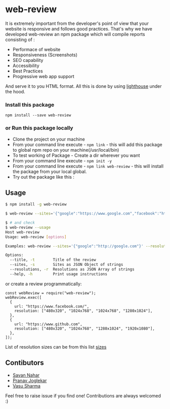 # web-review

It is extremely important from the developer's point of view that your website is responsive and follows good practices. That's why we have developed web-review an npm package which will compile reports consisting of : 

* Performace of website
* Responsiveness (Screenshots)
* SEO capability
* Accessibility
* Best Practices
* Progressive web app support


And serve it to you HTML format. All this is done by using [lighthouse](https://developers.google.com/web/tools/lighthouse) under the hood.

### Install this package

```
npm install --save web-review
```

### or Run this package locally

- Clone the project on your machine
- From your command line execute - `npm link` - this will add this package to global npm repo on your machine(/usr/local/bin)
- To test working of Package - Create a dir wherever you want
- From your command line execute - `npm init -y`
- From your command line execute - `npm link web-review` - this will install the package from your local global.
- Try out the package like this :


## Usage

```bash
$ npm install -g web-review

$ web-review --sites='{"google":"https://www.google.com","facebook":"https://www.facebook.com"}' --resolutions='["1280x1024", "1900x1600", "800x600"]'

$ # and check
$ web-review --usage
Host web-review
Usage: web-review [options]

Examples: web-review --sites='{"google":"http://google.com"}' --resolutions='["1280x1024", "1900x1600", "800x600"]'

Options:
  --title, -t        Title of the review                                       [default: "Review"]
  --sites, -s        Sites as JSON Object of strings                           [required]
  --resolutions, -r  Resolutions as JSON Array of strings                      [default: "[\"1200x800\"]"]
  --help, -h         Print usage instructions

```

or create a review programmatically:

```
const webReview = require("web-review");
webReview.exec([
  {
    url: "https://www.facebook.com/",
    resolution: ["480x320", "1024x768", "1024x768", "1280x1024"],
  },
  {
    url: "https://www.github.com",
    resolution: ["480x320", "1024x768", "1280x1024", "1920x1080"],
  },
]);

```
List of resolution sizes can be from this list [sizes](https://github.com/kevva/viewport-list/blob/master/data.json)

## Contibutors

* [Savan Nahar](https://github.com/savannahar68/)
* [Pranav Joglekar](https://github.com/Pranav2612000)
* [Vasu Sharma](https://github.com/vasusharma7)


Feel free to raise issue if you find one! Contributions are always welcomed :)

